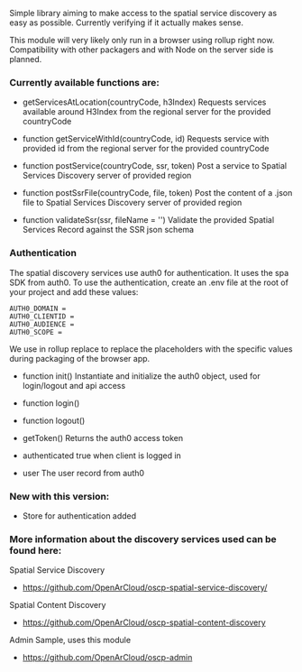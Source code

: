 Simple library aiming to make access to the spatial service discovery as 
easy as possible. Currently verifying if it actually makes sense.


This module will very likely only run in a browser using rollup right now. 
Compatibility with other packagers and with Node on the server side is planned.


### Currently available functions are:
- getServicesAtLocation(countryCode, h3Index)
Requests services available around H3Index from the regional server for the provided 
countryCode

- function getServiceWithId(countryCode, id)
Requests service with provided id from the regional server for the provided countryCode

- function postService(countryCode, ssr, token)
Post a service to Spatial Services Discovery server of provided region

- function postSsrFile(countryCode, file, token)
Post the content of a .json file to Spatial Services Discovery server of provided region

- function validateSsr(ssr, fileName = '')
Validate the provided Spatial Services Record against the SSR json schema 


### Authentication

The spatial discovery services use auth0 for authentication. It uses the spa SDK from auth0. 
To use the authentication, create an .env file at the root of your project and add these 
values:

```
AUTH0_DOMAIN = 
AUTH0_CLIENTID = 
AUTH0_AUDIENCE = 
AUTH0_SCOPE = 
```

We use in rollup replace to replace the placeholders with the specific values during 
packaging of the browser app.


- function init()
Instantiate and initialize the auth0 object, used for login/logout and api access

- function login()
- function logout()

- getToken()
Returns the auth0 access token

- authenticated
true when client is logged in

- user
The user record from auth0


### New with this version:
- Store for authentication added


### More information about the discovery services used can be found here:

Spatial Service Discovery
- https://github.com/OpenArCloud/oscp-spatial-service-discovery/

Spatial Content Discovery
- https://github.com/OpenArCloud/oscp-spatial-content-discovery

Admin Sample, uses this module
- https://github.com/OpenArCloud/oscp-admin